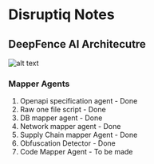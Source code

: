 # Disruptiq Notes

## DeepFence AI Architecutre 
![alt text](<deep fence arch.svg>)


### Mapper Agents
1. Openapi specification agent - Done
2. Raw one file script - Done
3. DB mapper agent - Done
4. Network mapper agent - Done
5. Supply Chain mapper Agent - Done
6. Obfuscation Detector - Done
7. Code Mapper Agent - To be made 

### 